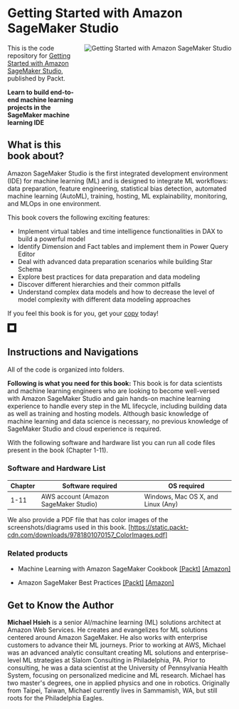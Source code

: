 # 	Getting Started with Amazon SageMaker Studio

<a href="https://www.packtpub.com/product/getting-started-with-amazon-sagemaker-studio/9781801070157?utm_source=github&utm_medium=repository&utm_campaign=9781801070157"><img src="https://static.packt-cdn.com/products/9781801070157/cover/smaller" alt="Getting Started with Amazon SageMaker Studio" height="256px" align="right"></a>

This is the code repository for [Getting Started with Amazon SageMaker Studio](https://www.packtpub.com/product/getting-started-with-amazon-sagemaker-studio/9781801070157?utm_source=github&utm_medium=repository&utm_campaign=9781801070157), published by Packt.

**Learn to build end-to-end machine learning projects in the SageMaker machine learning IDE**

## What is this book about?
Amazon SageMaker Studio is the first integrated development environment (IDE) for machine learning (ML) and is designed to integrate ML workflows: data preparation, feature engineering, statistical bias detection, automated machine learning (AutoML), training, hosting, ML explainability, monitoring, and MLOps in one environment.

This book covers the following exciting features: 
* Implement virtual tables and time intelligence functionalities in DAX to build a powerful model
* Identify Dimension and Fact tables and implement them in Power Query Editor
* Deal with advanced data preparation scenarios while building Star Schema
* Explore best practices for data preparation and data modeling
* Discover different hierarchies and their common pitfalls
* Understand complex data models and how to decrease the level of model complexity with different data modeling approaches

If you feel this book is for you, get your [copy](https://www.amazon.com/dp/1800205694) today!

<a href="https://www.packtpub.com/?utm_source=github&utm_medium=banner&utm_campaign=GitHubBanner"><img src="https://raw.githubusercontent.com/PacktPublishing/GitHub/master/GitHub.png" alt="https://www.packtpub.com/" border="5" /></a>

## Instructions and Navigations
All of the code is organized into folders. 

**Following is what you need for this book:**
This book is for data scientists and machine learning engineers who are looking to become well-versed with Amazon SageMaker Studio and gain hands-on machine learning experience to handle every step in the ML lifecycle, including building data as well as training and hosting models.
Although basic knowledge of machine learning and data science is necessary, no previous knowledge of SageMaker Studio and cloud experience is required.	

With the following software and hardware list you can run all code files present in the book (Chapter 1-11).

### Software and Hardware List

| Chapter  | Software required                      | OS required                        |
| -------- | ------------------------------------   | -----------------------------------|
| 1-11	   | AWS account (Amazon SageMaker Studio)  | Windows, Mac OS X, and Linux (Any) |

We also provide a PDF file that has color images of the screenshots/diagrams used in this book. [https://static.packt-cdn.com/downloads/9781801070157_ColorImages.pdf]


### Related products <Other books you may enjoy>
* Machine Learning with Amazon SageMaker Cookbook [[Packt]](https://www.packtpub.com/product/machine-learning-with-amazon-sagemaker-cookbook/9781800567030) [[Amazon]](https://www.amazon.com/dp/1800567030)
  
* Amazon SageMaker Best Practices [[Packt]](https://www.packtpub.com/product/amazon-sagemaker-best-practices/9781801070522) [[Amazon]](https://www.amazon.com/dp/B097GZLX9W)

## Get to Know the Author

**Michael Hsieh**
is a senior AI/machine learning (ML) solutions architect at Amazon Web Services. 
He creates and evangelizes for ML solutions centered around Amazon SageMaker. 
He also works with enterprise customers to advance their ML journeys.
Prior to working at AWS, Michael was an advanced analytic consultant creating ML solutions and enterprise-level ML strategies at Slalom Consulting in Philadelphia, PA. 
Prior to consulting, he was a data scientist at the University of Pennsylvania Health System, focusing on personalized medicine and ML research.
Michael has two master's degrees, one in applied physics and one in robotics.
Originally from Taipei, Taiwan, Michael currently lives in Sammamish, WA, but still roots for the Philadelphia Eagles.




